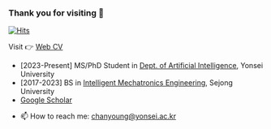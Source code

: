 ### Thank you for visiting 👋
[![Hits](https://hits.seeyoufarm.com/api/count/incr/badge.svg?url=https%3A%2F%2Fgithub.com%2Fkochanha&count_bg=%2379C83D&title_bg=%23555555&icon=&icon_color=%23E7E7E7&title=hits&edge_flat=false)](https://hits.seeyoufarm.com)


Visit 👉 [Web CV](https://kcy.smarcle.dev)

* [2023-Present] MS/PhD Student in [Dept. of Artificial Intelligence](https://ai.yonsei.ac.kr/), Yonsei University
* [2017-2023] BS in [Intelligent Mechatronics Engineering](http://imc.sejong.ac.kr/), Sejong University
* [Google Scholar](https://scholar.google.com/citations?user=cUK7XFIAAAAJ&hl=ko)
<!--

![Kinetic27's github stats](https://github-readme-stats.vercel.app/api?username=kochanha&show_icons=true)



**kochanha/kochanha** is a ✨ _special_ ✨ repository because its `README.md` (this file) appears on your GitHub profile.

Here are some ideas to get you started:
- 👯 I’m looking to collaborate on ...
- 🤔 I’m looking for help with ...
- 💬 Ask me about ...
- 😄 Pronouns: ...
- ⚡ Fun fact: ...

- 🌱 I’m currently working on multimodal representation learning
-->
- 📫 How to reach me: chanyoung@yonsei.ac.kr


